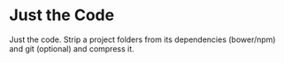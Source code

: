 # Just the Code

Just the code. Strip a project folders from its dependencies (bower/npm) and git (optional) and compress it.

